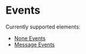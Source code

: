 # Events

Currently supported elements:

* [None Events](bpmn-workflows/none-events.html)
* [Message Events](bpmn-workflows/message-events.html)
